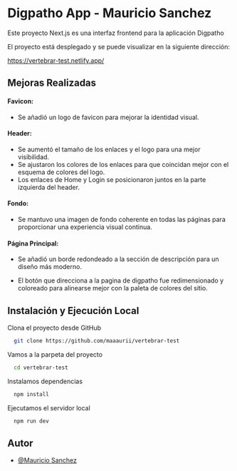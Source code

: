 
# Digpatho App - Mauricio Sanchez

Este proyecto Next.js es una interfaz frontend para la aplicación Digpatho

El proyecto está desplegado y se puede visualizar en la siguiente dirección:

https://vertebrar-test.netlify.app/




## Mejoras Realizadas

#### Favicon:

- Se añadió un logo de favicon para mejorar la identidad visual.

#### Header:

- Se aumentó el tamaño de los enlaces y el logo para una mejor visibilidad.
- Se ajustaron los colores de los enlaces para que coincidan mejor con el esquema de colores del logo.
- Los enlaces de Home y Login se posicionaron juntos en la parte izquierda del header.

#### Fondo:

- Se mantuvo una imagen de fondo coherente en todas las páginas para proporcionar una experiencia visual continua.

#### Página Principal:

- Se añadió un borde redondeado a la sección de descripción para un diseño más moderno.

- El botón que direcciona a la pagina de digpatho fue redimensionado y coloreado para alinearse mejor con la paleta de colores del sitio.

## Instalación y Ejecución Local

Clona el proyecto desde GitHub

```bash
  git clone https://github.com/maaaurii/vertebrar-test
```


Vamos a la parpeta del proyecto

```bash
  cd vertebrar-test
```

Instalamos dependencias

```bash
  npm install
```

Ejecutamos el servidor local

```bash
  npm run dev
```



## Autor

- [@Mauricio Sanchez](https://maaaurii.github.io/)




